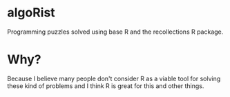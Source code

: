 # algoRist

Programming puzzles solved using base R and the recollections R package.

# Why?

Because I believe many people don't consider R as a viable tool for solving
these kind of problems and I think R is great for this and other things.
